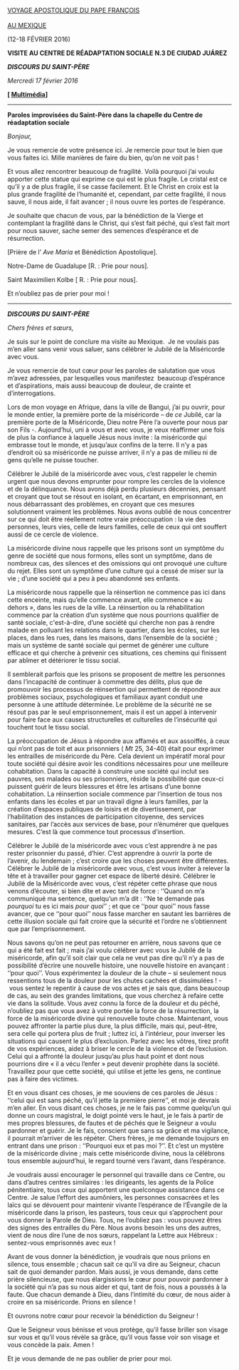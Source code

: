 [VOYAGE APOSTOLIQUE DU PAPE FRANÇOIS \
\
AU MEXIQUE](http://w2.vatican.va/content/francesco/fr/travels/2016/outside/documents/papa-francesco-messico-2016.html)

(12-18 FÉVRIER 2016)

**VISITE AU CENTRE DE RÉADAPTATION SOCIALE N.3 DE CIUDAD JUÁREZ**

***DISCOURS DU SAINT-PÈRE***

*Mercredi 17 février 2016*

**[ [Multimédia](http://w2.vatican.va/content/francesco/fr/events/event.dir.html/content/vaticanevents/fr/2016/2/17/messicodetenuti.html)]**

* * *

**Paroles improvisées du Saint-Père dans la chapelle du Centre de réadaptation sociale**

*Bonjour,*

Je vous remercie de votre présence ici. Je remercie pour tout le bien que vous faites ici. Mille manières de faire du bien, qu’on ne voit pas !

Et vous allez rencontrer beaucoup de fragilité. Voilà pourquoi j’ai voulu apporter cette statue qui exprime ce qui est le plus fragile. Le cristal est ce qu’il y a de plus fragile, il se casse facilement. Et le Christ en croix est la plus grande fragilité de l’humanité et, cependant, par cette fragilité, il nous sauve, il nous aide, il fait avancer ; il nous ouvre les portes de l’espérance.

Je souhaite que chacun de vous, par la bénédiction de la Vierge et contemplant la fragilité dans le Christ, qui s’est fait péché, qui s’est fait mort pour nous sauver, sache semer des semences d’espérance et de résurrection.

[Prière de l’ *Ave Maria* et Bénédiction Apostolique].

Notre-Dame de Guadalupe [R. : Prie pour nous].

Saint Maximilien Kolbe [ R. : Prie pour nous].

Et n’oubliez pas de prier pour moi !

* * *

***DISCOURS DU SAINT-PÈRE***

*Chers frères et sœurs,*

Je suis sur le point de conclure ma visite au Mexique.  Je ne voulais pas m’en aller sans venir vous saluer, sans célébrer le Jubilé de la Miséricorde avec vous.

Je vous remercie de tout cœur pour les paroles de salutation que vous m’avez adressées, par lesquelles vous manifestez  beaucoup d’espérance et d’aspirations, mais aussi beaucoup de douleur, de crainte et d’interrogations.

Lors de mon voyage en Afrique, dans la ville de Bangui, j’ai pu ouvrir, pour le monde entier, la première porte de la miséricorde – de *ce* Jubilé, car la première porte de la Miséricorde, Dieu notre Père l’a ouverte pour nous par son Fils -. Aujourd’hui, uni à vous et avec vous, je veux réaffirmer une fois de plus la confiance à laquelle Jésus nous invite : la miséricorde qui embrasse tout le monde, et jusqu’aux confins de la terre. Il n’y a pas d’endroit où sa miséricorde ne puisse arriver, il n’y a pas de milieu ni de gens qu’elle ne puisse toucher.

Célébrer le Jubilé de la miséricorde avec vous, c’est rappeler le chemin urgent que nous devons emprunter pour rompre les cercles de la violence et de la délinquance. Nous avons déjà perdu plusieurs décennies, pensant et croyant que tout se résout en isolant, en écartant, en emprisonnant, en nous débarrassant des problèmes, en croyant que ces mesures solutionnent vraiment les problèmes. Nous avons oublié de nous concentrer sur ce qui doit être réellement notre vraie préoccupation : la vie des personnes, leurs vies, celle de leurs familles, celle de ceux qui ont souffert aussi de ce cercle de violence.

La miséricorde divine nous rappelle que les prisons sont un symptôme du genre de société que nous formons, elles sont un symptôme, dans de nombreux cas, des silences et des omissions qui ont provoqué une culture du rejet. Elles sont un symptôme d’une culture qui a cessé de miser sur la vie ; d’une société qui a peu à peu abandonné ses enfants.

La miséricorde nous rappelle que la réinsertion ne commence pas ici dans cette enceinte, mais qu’elle commence avant, elle commence « au dehors », dans les rues de la ville. La réinsertion ou la réhabilitation commence par la création d’un système que nous pourrions qualifier de santé sociale, c'est-à-dire, d’une société qui cherche non pas à rendre malade en polluant les relations dans le quartier, dans les écoles, sur les places, dans les rues, dans les maisons, dans l’ensemble de la société ; mais un système de santé sociale qui permet de générer une culture efficace et qui cherche à prévenir ces situations, ces chemins qui finissent par abîmer et détériorer le tissu social.

Il semblerait parfois que les prisons se proposent de mettre les personnes dans l’incapacité de continuer à commettre des délits, plus que de promouvoir les processus de réinsertion qui permettent de répondre aux problèmes sociaux, psychologiques et familiaux ayant conduit une personne à une attitude déterminée. Le problème de la sécurité ne se résout pas par le seul emprisonnement, mais il est un appel à intervenir pour faire face aux causes structurelles et culturelles de l’insécurité qui touchent tout le tissu social.

La préoccupation de Jésus à répondre aux affamés et aux assoiffés, à ceux qui n’ont pas de toit et aux prisonniers ( *Mt* 25, 34-40) était pour exprimer les entrailles de miséricorde du Père. Cela devient un impératif moral pour toute société qui désire avoir les conditions nécessaires pour une meilleure cohabitation. Dans la capacité à construire une société qui inclut ses pauvres, ses malades ou ses prisonniers, réside la possibilité que ceux-ci puissent guérir de leurs blessures et être les artisans d’une bonne cohabitation. La réinsertion sociale commence par l’insertion de tous nos enfants dans les écoles et par un travail digne à leurs familles, par la création d’espaces publiques de loisirs et de divertissement, par l’habilitation des instances de participation citoyenne, des services sanitaires, par l’accès aux services de base, pour n’énumérer que quelques mesures. C’est là que commence tout processus d’insertion.

Célébrer le Jubilé de la miséricorde avec vous c’est apprendre à ne pas rester prisonnier du passé, d’hier. C’est apprendre à ouvrir la porte de l’avenir, du lendemain ; c’est croire que les choses peuvent être différentes. Célébrer le Jubilé de la miséricorde avec vous, c’est vous inviter à relever la tête et à travailler pour gagner cet espace de liberté désiré. Célébrer le Jubilé de la Miséricorde avec vous, c’est répéter cette phrase que nous venons d’écouter, si bien dite et avec tant de force : ‘‘Quand on m’a communiqué ma sentence, quelqu’un m’a dit : ‘‘Ne te demande pas *pourquoi* tu es ici mais *pour quoi*’’ ; et que ce ‘‘pour quoi’’ nous fasse avancer, que ce ‘‘pour quoi’’ nous fasse marcher en sautant les barrières de cette illusion sociale qui fait croire que la sécurité et l’ordre ne s’obtiennent que par l’emprisonnement.

Nous savons qu’on ne peut pas retourner en arrière, nous savons que ce qui a été fait est fait ; mais j’ai voulu célébrer avec vous le Jubilé de la miséricorde, afin qu’il soit clair que cela ne veut pas dire qu’il n’y a pas de possibilité d’écrire une nouvelle histoire, une nouvelle histoire en avançant : ‘‘pour quoi’’. Vous expérimentez la douleur de la chute – si seulement nous ressentions tous de la douleur pour les chutes cachées et dissimulées ! -  vous sentez le repentir à cause de vos actes et je sais que, dans beaucoup de cas, au sein des grandes limitations, que vous cherchez à refaire cette vie dans la solitude. Vous avez connu la force de la douleur et du péché, n’oubliez pas que vous avez à votre portée la force de la résurrection, la force de la miséricorde divine qui renouvelle toute chose. Maintenant, vous pouvez affronter la partie plus dure, la plus difficile, mais qui, peut-être, sera celle qui portera plus de fruit ; luttez ici, à l’intérieur, pour inverser les situations qui causent le plus d’exclusion. Parlez avec les vôtres, tirez profit de vos expériences, aidez à briser le cercle de la violence et de l’exclusion. Celui qui a affronté la douleur jusqu’au plus haut point et dont nous pourrions dire « il a vécu l’enfer » peut devenir prophète dans la société. Travaillez pour que cette société, qui utilise et jette les gens, ne continue pas à faire des victimes.

Et en vous disant ces choses, je me souviens de ces paroles de Jésus : ‘‘celui qui est sans péché, qu’il jette la première pierre’’, et moi je devrais m’en aller. En vous disant ces choses, je ne le fais pas comme quelqu’un qui donne un cours magistral, le doigt pointé vers le haut, je le fais à partir de mes propres blessures, de fautes et de péchés que le Seigneur a voulu pardonner et guérir. Je le fais, conscient que sans sa grâce et ma vigilance, il pourrait m’arriver de les répéter. Chers frères, je me demande toujours en entrant dans une prison : ‘‘Pourquoi eux et pas moi ?’’. Et c’est un mystère de la miséricorde divine ; mais cette miséricorde divine, nous la célébrons tous ensemble aujourd’hui, le regard tourné vers l’avant, dans l’espérance.

Je voudrais aussi encourager le personnel qui travaille dans ce Centre, ou dans d’autres centres similaires : les dirigeants, les agents de la Police pénitentiaire, tous ceux qui apportent une quelconque assistance dans ce Centre. Je salue l’effort des aumôniers, les personnes consacrées et les laïcs qui se dévouent pour maintenir vivante l’espérance de l’Évangile de la miséricorde dans la prison, les pasteurs, tous ceux qui s’approchent pour vous donner la Parole de Dieu. Tous, ne l’oubliez pas : vous pouvez êtres des signes des entrailles du Père. Nous avons besoin les uns des autres, vient de nous dire l’une de nos sœurs, rappelant la Lettre aux Hébreux : sentez-vous emprisonnés avec eux !

Avant de vous donner la bénédiction, je voudrais que nous priions en silence, tous ensemble ; chacun sait ce qu’il va dire au Seigneur, chacun sait de quoi demander pardon. Mais aussi, je vous demande, dans cette prière silencieuse, que nous élargissions le cœur pour pouvoir pardonner à la société qui n’a pas su nous aider et qui, tant de fois, nous a poussés à la faute. Que chacun demande à Dieu, dans l’intimité du cœur, de nous aider à croire en sa miséricorde. Prions en silence !

Et ouvrons notre cœur pour recevoir la bénédiction du Seigneur !

Que le Seigneur vous bénisse et vous protège, qu’il fasse briller son visage sur vous et qu’il vous révèle sa grâce, qu’il vous fasse voir son visage et vous concède la paix. Amen !

Et je vous demande de ne pas oublier de prier pour moi.
